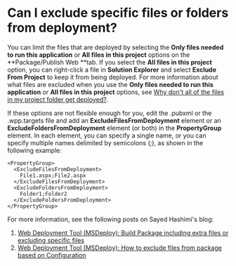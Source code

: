 # Can I exclude specific files or folders from deployment? #

You can limit the files that are deployed by selecting the **Only files needed to run this application** or **All files in this project** options on the **Package/Publish Web **tab. If you select the **All files in this project** option, you can right-click a file in **Solution Explorer** and select **Exclude From Project** to keep it from being deployed. For more information about what files are excluded when you use the **Only files needed to run this application** or **All files in this project** options, see [Why don't all of the files in my project folder get deployed?](/faq/files-to-deploy.md).

If these options are not flexible enough for you, edit the .pubxml or the .wpp.targets file and add an **ExcludeFilesFromDeployment** element or an **ExcludeFoldersFromDeployment** element (or both) in the **PropertyGroup** element. In each element, you can specify a single name, or you can specify multiple names delimited by semicolons (;), as shown in the following example:

    <PropertyGroup>
      <ExcludeFilesFromDeployment>
        File1.aspx;File2.aspx
      </ExcludeFilesFromDeployment>
      <ExcludeFoldersFromDeployment>
        Folder1;Folder2
      </ExcludeFoldersFromDeployment>
    </PropertyGroup>

For more information, see the following posts on Sayed Hashimi's blog:

1. [Web Deployment Tool (MSDeploy): Build Package including extra files or excluding specific files](http://sedodream.com/2010/05/01/WebDeploymentToolMSDeployBuildPackageIncludingExtraFilesOrExcludingSpecificFiles.aspx)
1. [Web Deployment Tool (MSDeploy): How to exclude files from package based on Configuration](http://sedodream.com/2010/08/15/WebDeploymentToolMSDeployHowToExcludeFilesFromPackageBasedOnConfiguration.aspx)